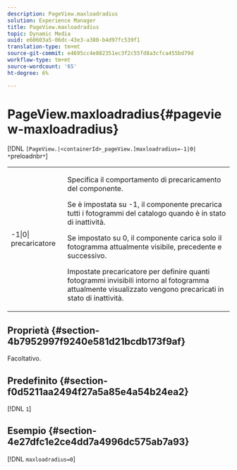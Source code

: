 ```yaml
---
description: PageView.maxloadradius
solution: Experience Manager
title: PageView.maxloadradius
topic: Dynamic Media
uuid: e60603a5-06dc-43e3-a380-b4d97fc539f1
translation-type: tm+mt
source-git-commit: e4695cc4e882351ec3f2c55fd8a3cfca455bd79d
workflow-type: tm+mt
source-wordcount: '65'
ht-degree: 6%

---
```



# PageView.maxloadradius{#pageview-maxloadradius}

[!DNL `[PageView.|<containerId>_pageView.]maxloadradius=-1|0| *`preloadnbr`*`]

<table id="table_985ADD6C9BD04C629A84C9C625CCCFEB"> 
 <tbody> 
  <tr> 
   <td colname="col1"> <p><span class="codeph">-1|0|<span class="varname"> precaricatore</span></span> </p> </td> 
   <td colname="col2"> <p>Specifica il comportamento di precaricamento del componente. </p> <p>Se è impostata su <span class="codeph"> -1</span>, il componente precarica tutti i fotogrammi del catalogo quando è in stato di inattività. </p> <p> Se impostato su <span class="codeph"> 0</span>, il componente carica solo il fotogramma attualmente visibile, precedente e successivo. </p> <p>Impostate <span class="codeph"><span class="varname"> precaricatore</span></span> per definire quanti fotogrammi invisibili intorno al fotogramma attualmente visualizzato vengono precaricati in stato di inattività. </p> </td> 
  </tr> 
 </tbody> 
</table>

## Proprietà {#section-4b7952997f9240e581d21bcdb173f9af}

Facoltativo.

## Predefinito {#section-f0d5211aa2494f27a5a85e4a54b24ea2}

[!DNL `1`]

## Esempio {#section-4e27dfc1e2ce4dd7a4996dc575ab7a93}

[!DNL `maxloadradius=0`]

